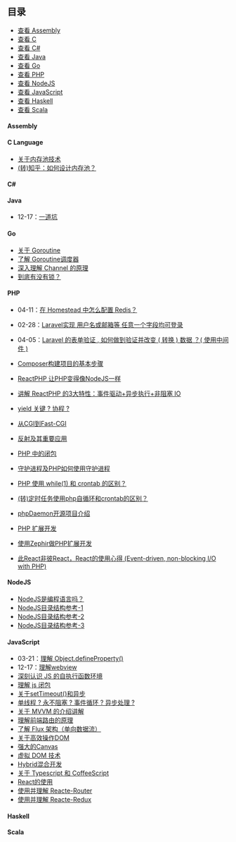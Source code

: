 ## 目录

- [查看 Assembly](#Assembly)
- [查看 C](#C)
- [查看 C#](#CSharp)
- [查看 Java](#Java)
- [查看 Go](#Go)
- [查看 PHP](#PHP)
- [查看 NodeJS](#NodeJS)
- [查看 JavaScript](#JavaScript)
- [查看 Haskell](#Haskell)
- [查看 Scala](#Scala)


#### <span id="Assembly">Assembly</span>

#### <span id="C">C Language</span>
- [关于内存池技术]()
- [(转)知乎：如何设计内存池？](https://www.zhihu.com/question/25527491)

#### <span id="CSharp">C#</span>

#### <span id="Java">Java</span>

- 12-17：[一道坑](./Java/2018/12-17.md)

#### <span id="Go">Go</span>
- [关于 Goroutine]()
- [了解 Goroutine调度器]()
- [深入理解 Channel 的原理]()
- [到底有没有锁？]()

#### <span id="PHP">PHP</span>

- 04-11：[在 Homestead 中怎么配置 Redis？](./PHP/Laravel/2018/04-11.md)
- 02-28：[Laravel实现 用户名或邮箱等 任意一个字段均可登录](./PHP/Laravel/2018/02-28.md)
- 04-05：[Laravel 的表单验证 , 如何做到验证并改变 ( 转换 ) 数据 ？( 使用中间件 )](./PHP/Laravel/2018/04-05.md)

- [Composer构建项目的基本步骤]()
- [ReactPHP 让PHP变得像NodeJS一样]()
- [讲解 ReactPHP 的3大特性：事件驱动+异步执行+非阻塞 IO]()
- [yield 关键 ? 协程 ?]() 
- [从CGI到Fast-CGI]()
- [反射及其重要应用]()
- [PHP 中的闭包]()
- [守护进程及PHP如何使用守护进程]()
- [PHP 使用 while(1) 和 crontab 的区别？]()
- [(转)定时任务使用php自循环和crontab的区别？](https://www.zhihu.com/question/270451253/answer/354959863)
- [phpDaemon开源项目介绍]()
- [PHP 扩展开发]()
- [使用Zephir做PHP扩展开发]()
- [此React非彼React，React的使用心得 (Event-driven, non-blocking I/O with PHP)]()

#### <span id="NodeJS">NodeJS</span>
- [NodeJS是编程语言吗？]()
- [NodeJS目录结构参考-1](https://gist.github.com/Lvsi-China/6844decae4fbc3915506298be0d4dd15)
- [NodeJS目录结构参考-2](https://github.com/focusaurus/express_code_structure)
- [NodeJS目录结构参考-3](https://github.com/jifeng/node-app)


#### <span id="JavaScript">JavaScript</span>
- 03-21：[理解 Object.defineProperty()](./JavaScript/2018/03-21.md)
- 12-17：[理解webview](./JavaScript/2018/12-17.md)
- [深刻认识 JS 的自执行函数环境]()
- [理解 js 闭包]()
- [关于setTimeout()和异步]()
- [单线程 ? 永不阻塞 ? 事件循环 ? 异步处理 ?]()
- [关于 MVVM 的介绍讲解]()
- [理解前端路由的原理]()
- [了解 Flux 架构（单向数据流）]()
- [关于高效操作DOM]()
- [强大的Canvas]()
- [虚拟 DOM 技术]()
- [Hybrid混合开发]()
- [关于 Typescript 和 CoffeeScript]()
- [React的使用]()
- [使用并理解 Reacte-Router]()
- [使用并理解 Reacte-Redux]()


#### <span id="Haskell">Haskell</span>


#### <span id="Scala">Scala</span>